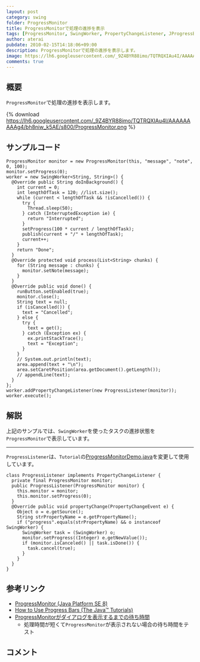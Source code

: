 ```yaml
---
layout: post
category: swing
folder: ProgressMonitor
title: ProgressMonitorで処理の進捗を表示
tags: [ProgressMonitor, SwingWorker, PropertyChangeListener, JProgressBar]
author: aterai
pubdate: 2010-02-15T14:18:06+09:00
description: ProgressMonitorで処理の進捗を表示します。
image: https://lh6.googleusercontent.com/_9Z4BYR88imo/TQTRQXIAu4I/AAAAAAAAAg4/bh8niw_k5AE/s800/ProgressMonitor.png
comments: true
---
```

## 概要
`ProgressMonitor`で処理の進捗を表示します。

{% download https://lh6.googleusercontent.com/_9Z4BYR88imo/TQTRQXIAu4I/AAAAAAAAAg4/bh8niw_k5AE/s800/ProgressMonitor.png %}

## サンプルコード
<pre class="prettyprint"><code>ProgressMonitor monitor = new ProgressMonitor(this, "message", "note", 0, 100);
monitor.setProgress(0);
worker = new SwingWorker&lt;String, String&gt;() {
  @Override public String doInBackground() {
    int current = 0;
    int lengthOfTask = 120; //list.size();
    while (current &lt; lengthOfTask &amp;&amp; !isCancelled()) {
      try {
        Thread.sleep(50);
      } catch (InterruptedException ie) {
        return "Interrupted";
      }
      setProgress(100 * current / lengthOfTask);
      publish(current + "/" + lengthOfTask);
      current++;
    }
    return "Done";
  }
  @Override protected void process(List&lt;String&gt; chunks) {
    for (String message : chunks) {
      monitor.setNote(message);
    }
  }
  @Override public void done() {
    runButton.setEnabled(true);
    monitor.close();
    String text = null;
    if (isCancelled()) {
      text = "Cancelled";
    } else {
      try {
        text = get();
      } catch (Exception ex) {
        ex.printStackTrace();
        text = "Exception";
      }
    }
    // System.out.println(text);
    area.append(text + "\n");
    area.setCaretPosition(area.getDocument().getLength());
    // appendLine(text);
  }
};
worker.addPropertyChangeListener(new ProgressListener(monitor));
worker.execute();
</code></pre>

## 解説
上記のサンプルでは、`SwingWorker`を使ったタスクの進捗状態を`ProgressMonitor`で表示しています。

- - - -
`ProgressListener`は、`Tutorial`の[ProgressMonitorDemo.java](https://docs.oracle.com/javase/tutorial/uiswing/examples/components/ProgressMonitorDemoProject/src/components/ProgressMonitorDemo.java)を変更して使用しています。

<pre class="prettyprint"><code>class ProgressListener implements PropertyChangeListener {
  private final ProgressMonitor monitor;
  public ProgressListener(ProgressMonitor monitor) {
    this.monitor = monitor;
    this.monitor.setProgress(0);
  }
  @Override public void propertyChange(PropertyChangeEvent e) {
    Object o = e.getSource();
    String strPropertyName = e.getPropertyName();
    if ("progress".equals(strPropertyName) &amp;&amp; o instanceof SwingWorker) {
      SwingWorker task = (SwingWorker) o;
      monitor.setProgress((Integer) e.getNewValue());
      if (monitor.isCanceled() || task.isDone()) {
        task.cancel(true);
      }
    }
  }
}
</code></pre>

## 参考リンク
- [ProgressMonitor (Java Platform SE 8)](https://docs.oracle.com/javase/jp/8/docs/api/javax/swing/ProgressMonitor.html)
- [How to Use Progress Bars (The Java™ Tutorials)](https://docs.oracle.com/javase/tutorial/uiswing/components/progress.html)
- [ProgressMonitorがダイアログを表示するまでの待ち時間](https://ateraimemo.com/Swing/MillisToDecideToPopup.html)
    - 処理時間が短くて`ProgressMonitor`が表示されない場合の待ち時間をテスト

<!-- dummy comment line for breaking list -->

## コメント
